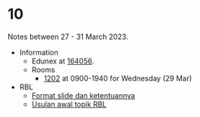 # 10
Notes between 27 - 31 March 2023.

- Information
  + Edunex at [164056](https://edunex.itb.ac.id/courses/45279/preview/164056).
  + Rooms
    - [1202](https://github.com/dudung/fi6004-01-2022-2/issues/3#issuecomment-1487710412) at 0900-1940 for Wednesday (29 Mar)
- RBL
  + [Format slide dan ketentuannya](20230329-0.jpeg)
  + [Usulan awal topik RBL](20230329-1.jpeg)
